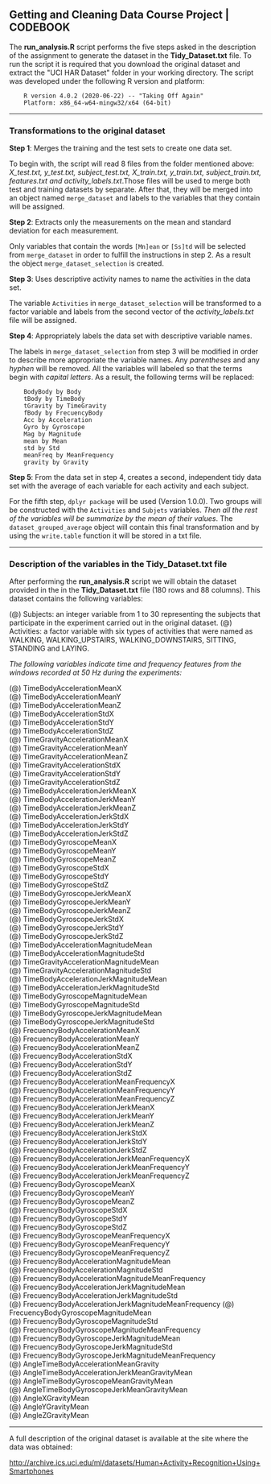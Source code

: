 ## Getting and Cleaning Data Course Project | CODEBOOK

The **run_analysis.R** script performs the five steps asked in the description of the assignment to generate the dataset in the **Tidy_Dataset.txt** file. To run the script it is required that you download the original dataset and extract the "UCI HAR Dataset" folder in your working directory. The script was developed under the following R version and platform:

        R version 4.0.2 (2020-06-22) -- "Taking Off Again"
        Platform: x86_64-w64-mingw32/x64 (64-bit)

---

### Transformations to the original dataset

**Step 1**: Merges the training and the test sets to create one data set.

To begin with, the script will read 8 files from the folder mentioned above: *X_test.txt, y_test.txt, subject_test.txt, X_train.txt, y_train.txt, subject_train.txt, features.txt and activity_labels.txt*.Those files will be used to merge both test and training datasets by separate. After that, they will be merged into an object named `merge_dataset` and labels to the variables that they contain will be assigned.

**Step 2**: Extracts only the measurements on the mean and standard deviation for each measurement.
        
Only variables that contain the words `[Mn]ean` or `[Ss]td` will be selected from `merge_dataset` in order to fulfill the instructions in step 2. As a result the object `merge_dataset_selection` is created.

**Step 3**: Uses descriptive activity names to name the activities in the data set.

The variable `Activities` in `merge_dataset_selection` will be transformed to a factor variable and labels from the second vector of the *activity_labels.txt* file will be assigned.

**Step 4**: Appropriately labels the data set with descriptive variable names.
        
The labels in `merge_dataset_selection` from step 3 will be modified in order to describe more appropriate the variable names. Any *parentheses* and any *hyphen* will be removed. All the variables will labeled so that the terms begin with *capital letters*. As a result, the following terms will be replaced:

        BodyBody by Body
        tBody by TimeBody
        tGravity by TimeGravity
        fBody by FrecuencyBody
        Acc by Acceleration
        Gyro by Gyroscope
        Mag by Magnitude
        mean by Mean
        std by Std
        meanFreq by MeanFrequency
        gravity by Gravity

**Step 5**: From the data set in step 4, creates a second, independent tidy data set with the average of each variable for each activity and each subject.
        
For the fifth step, `dplyr package` will be used (Version 1.0.0). Two groups will be constructed with the `Activities` and `Subjets` variables. *Then all the rest of the variables will be summarize by the mean of their values*. The `dataset_grouped_average` object will contain this final transformation and by using the `write.table` function it will be stored in a txt file.

---

### Description of the variables in the Tidy_Dataset.txt file

After performing the **run_analysis.R** script we will obtain the dataset provided in the in the **Tidy_Dataset.txt** file (180 rows and 88 columns). This dataset contains the following variables:

(@) Subjects: an integer variable from 1 to 30 representing the subjects that participate in the experiment carried out in the original dataset.
(@) Activities: a factor variable with six types of activities that were named as WALKING, WALKING_UPSTAIRS, WALKING_DOWNSTAIRS, SITTING, STANDING and LAYING.

*The following variables indicate time and frequency features from the windows recorded at 50 Hz during the experiments:*

(@) TimeBodyAccelerationMeanX                          
(@) TimeBodyAccelerationMeanY                          
(@) TimeBodyAccelerationMeanZ                          
(@) TimeBodyAccelerationStdX                           
(@) TimeBodyAccelerationStdY                           
(@) TimeBodyAccelerationStdZ                           
(@) TimeGravityAccelerationMeanX                       
(@) TimeGravityAccelerationMeanY                       
(@) TimeGravityAccelerationMeanZ                       
(@) TimeGravityAccelerationStdX                        
(@) TimeGravityAccelerationStdY                        
(@) TimeGravityAccelerationStdZ                        
(@) TimeBodyAccelerationJerkMeanX                      
(@) TimeBodyAccelerationJerkMeanY                      
(@) TimeBodyAccelerationJerkMeanZ                      
(@) TimeBodyAccelerationJerkStdX                       
(@) TimeBodyAccelerationJerkStdY                       
(@) TimeBodyAccelerationJerkStdZ                       
(@) TimeBodyGyroscopeMeanX                             
(@) TimeBodyGyroscopeMeanY                             
(@) TimeBodyGyroscopeMeanZ                             
(@) TimeBodyGyroscopeStdX                              
(@) TimeBodyGyroscopeStdY                              
(@) TimeBodyGyroscopeStdZ                              
(@) TimeBodyGyroscopeJerkMeanX                         
(@) TimeBodyGyroscopeJerkMeanY                         
(@) TimeBodyGyroscopeJerkMeanZ                         
(@) TimeBodyGyroscopeJerkStdX                          
(@) TimeBodyGyroscopeJerkStdY                          
(@) TimeBodyGyroscopeJerkStdZ                          
(@) TimeBodyAccelerationMagnitudeMean                  
(@) TimeBodyAccelerationMagnitudeStd                   
(@) TimeGravityAccelerationMagnitudeMean               
(@) TimeGravityAccelerationMagnitudeStd                
(@) TimeBodyAccelerationJerkMagnitudeMean              
(@) TimeBodyAccelerationJerkMagnitudeStd               
(@) TimeBodyGyroscopeMagnitudeMean                     
(@) TimeBodyGyroscopeMagnitudeStd                      
(@) TimeBodyGyroscopeJerkMagnitudeMean                 
(@) TimeBodyGyroscopeJerkMagnitudeStd                  
(@) FrecuencyBodyAccelerationMeanX                     
(@) FrecuencyBodyAccelerationMeanY                     
(@) FrecuencyBodyAccelerationMeanZ                     
(@) FrecuencyBodyAccelerationStdX                      
(@) FrecuencyBodyAccelerationStdY                      
(@) FrecuencyBodyAccelerationStdZ                      
(@) FrecuencyBodyAccelerationMeanFrequencyX            
(@) FrecuencyBodyAccelerationMeanFrequencyY            
(@) FrecuencyBodyAccelerationMeanFrequencyZ            
(@) FrecuencyBodyAccelerationJerkMeanX                 
(@) FrecuencyBodyAccelerationJerkMeanY                 
(@) FrecuencyBodyAccelerationJerkMeanZ                 
(@) FrecuencyBodyAccelerationJerkStdX                  
(@) FrecuencyBodyAccelerationJerkStdY                  
(@) FrecuencyBodyAccelerationJerkStdZ                  
(@) FrecuencyBodyAccelerationJerkMeanFrequencyX        
(@) FrecuencyBodyAccelerationJerkMeanFrequencyY        
(@) FrecuencyBodyAccelerationJerkMeanFrequencyZ        
(@) FrecuencyBodyGyroscopeMeanX                        
(@) FrecuencyBodyGyroscopeMeanY                        
(@) FrecuencyBodyGyroscopeMeanZ                        
(@) FrecuencyBodyGyroscopeStdX                         
(@) FrecuencyBodyGyroscopeStdY                         
(@) FrecuencyBodyGyroscopeStdZ                         
(@) FrecuencyBodyGyroscopeMeanFrequencyX               
(@) FrecuencyBodyGyroscopeMeanFrequencyY               
(@) FrecuencyBodyGyroscopeMeanFrequencyZ               
(@) FrecuencyBodyAccelerationMagnitudeMean             
(@) FrecuencyBodyAccelerationMagnitudeStd              
(@) FrecuencyBodyAccelerationMagnitudeMeanFrequency    
(@) FrecuencyBodyAccelerationJerkMagnitudeMean         
(@) FrecuencyBodyAccelerationJerkMagnitudeStd          
(@) FrecuencyBodyAccelerationJerkMagnitudeMeanFrequency
(@) FrecuencyBodyGyroscopeMagnitudeMean                
(@) FrecuencyBodyGyroscopeMagnitudeStd                 
(@) FrecuencyBodyGyroscopeMagnitudeMeanFrequency       
(@) FrecuencyBodyGyroscopeJerkMagnitudeMean            
(@) FrecuencyBodyGyroscopeJerkMagnitudeStd             
(@) FrecuencyBodyGyroscopeJerkMagnitudeMeanFrequency   
(@) AngleTimeBodyAccelerationMeanGravity               
(@) AngleTimeBodyAccelerationJerkMeanGravityMean       
(@) AngleTimeBodyGyroscopeMeanGravityMean              
(@) AngleTimeBodyGyroscopeJerkMeanGravityMean          
(@) AngleXGravityMean                                  
(@) AngleYGravityMean                                  
(@) AngleZGravityMean

---

A full description of the original dataset is available at the site where the data was obtained:

<http://archive.ics.uci.edu/ml/datasets/Human+Activity+Recognition+Using+Smartphones>
